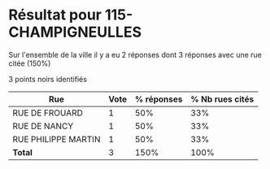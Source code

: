 # Résultat pour 115-CHAMPIGNEULLES

Sur l'ensemble de la ville il y a eu 2 réponses dont 3 réponses avec une rue citée (150%)

3 points noirs identifiés

| Rue | Vote | % réponses | % Nb rues cités|
|-----|------|------------|----------------|
| RUE DE FROUARD | 1 | 50% | 33%|
| RUE DE NANCY | 1 | 50% | 33%|
| RUE PHILIPPE MARTIN | 1 | 50% | 33%|
| **Total** | 3 | 150% | 100%|
